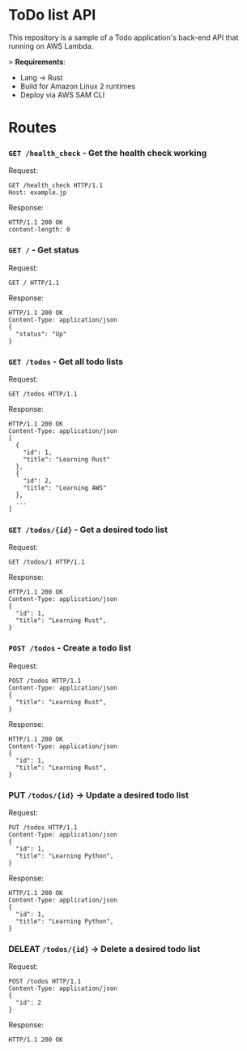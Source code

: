 # ToDo list API
This repository is a sample of a Todo application's back-end API that running on AWS Lambda.


\> **Requirements**:
- Lang -> Rust
- Build for Amazon Linux 2 runtimes
- Deploy via AWS SAM CLI


# Routes

### `GET /health_check` - Get the health check working

Request:

```
GET /health_check HTTP/1.1
Host: example.jp
```

Response:

```
HTTP/1.1 200 OK
content-length: 0
```

### `GET /` - Get status

Request:

```
GET / HTTP/1.1
```

Response:

```
HTTP/1.1 200 OK
Content-Type: application/json
{
  "status": "Up"
}
```

### `GET /todos` - Get all todo lists

Request:

```
GET /todos HTTP/1.1
```

Response:

```
HTTP/1.1 200 OK
Content-Type: application/json
[
  {
    "id": 1,
    "title": "Learning Rust"
  },
  {
    "id": 2,
    "title": "Learning AWS"
  },
  ...
]
```

### `GET /todos/{id}` - Get a desired todo list

Request:

```
GET /todos/1 HTTP/1.1
```

Response:

```
HTTP/1.1 200 OK
Content-Type: application/json
{
  "id": 1,
  "title": "Learning Rust",
}
```

### `POST /todos` - Create a todo list

Request:

```
POST /todos HTTP/1.1
Content-Type: application/json
{
  "title": "Learning Rust",
}
```

Response:

```
HTTP/1.1 200 OK
Content-Type: application/json
{
  "id": 1,
  "title": "Learning Rust",
}
```

### PUT `/todos/{id}` -> Update a desired todo list

Request:

```
PUT /todos HTTP/1.1
Content-Type: application/json
{
  "id": 1,
  "title": "Learning Python",
}
```

Response:

```
HTTP/1.1 200 OK
Content-Type: application/json
{
  "id": 1,
  "title": "Learning Python",
}
```

### DELEAT `/todos/{id}` -> Delete a desired todo list

Request:

```
POST /todos HTTP/1.1
Content-Type: application/json
{
  "id": 2
}
```

Response:

```
HTTP/1.1 200 OK
```
